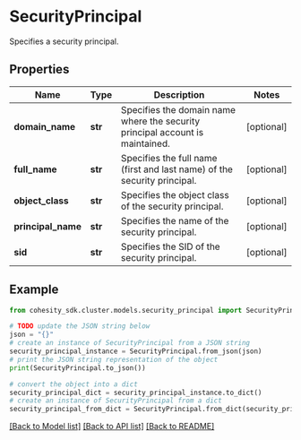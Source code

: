 # SecurityPrincipal

Specifies a security principal.

## Properties

Name | Type | Description | Notes
------------ | ------------- | ------------- | -------------
**domain_name** | **str** | Specifies the domain name where the security principal account is maintained. | [optional] 
**full_name** | **str** | Specifies the full name (first and last name) of the security principal. | [optional] 
**object_class** | **str** | Specifies the object class of the security principal. | [optional] 
**principal_name** | **str** | Specifies the name of the security principal. | [optional] 
**sid** | **str** | Specifies the SID of the security principal. | [optional] 

## Example

```python
from cohesity_sdk.cluster.models.security_principal import SecurityPrincipal

# TODO update the JSON string below
json = "{}"
# create an instance of SecurityPrincipal from a JSON string
security_principal_instance = SecurityPrincipal.from_json(json)
# print the JSON string representation of the object
print(SecurityPrincipal.to_json())

# convert the object into a dict
security_principal_dict = security_principal_instance.to_dict()
# create an instance of SecurityPrincipal from a dict
security_principal_from_dict = SecurityPrincipal.from_dict(security_principal_dict)
```
[[Back to Model list]](../README.md#documentation-for-models) [[Back to API list]](../README.md#documentation-for-api-endpoints) [[Back to README]](../README.md)



